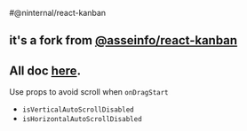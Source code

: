 #@ninternal/react-kanban

## it's a fork from [@asseinfo/react-kanban](https://github.com/asseinfo/react-kanban)
## All doc [here](https://github.com/asseinfo/react-kanban).

Use props to avoid scroll when `onDragStart`
- `isVerticalAutoScrollDisabled`
- `isHorizontalAutoScrollDisabled`


